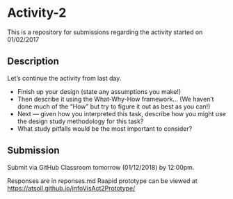 # Activity-2

This is a repository for submissions regarding the activity started on 01/02/2017

## Description

Let’s continue the activity from last day.

- Finish up your design (state any assumptions you make!)
- Then describe it using the What-Why-How framework…
    (We haven’t done much of the “How” but try to figure it out as best as you can!)
- Next — given how you interpreted this task, describe how you might use the design study methodology for this task?
- What study pitfalls would be the most important to consider?

## Submission

Submit via GitHub Classroom tomorrow (01/12/2018) by 12:00pm.

Responses are in reponses.md
Raapid prototype can be viewed at https://atsoll.github.io/infoVisAct2Prototype/
